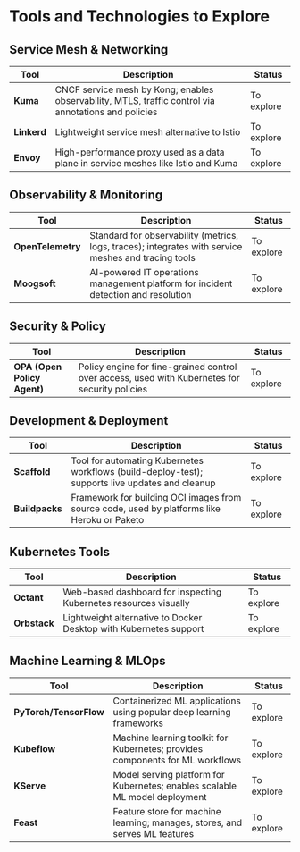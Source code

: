 # Tools and Technologies to Explore

## Service Mesh & Networking

| Tool | Description | Status |
|------|-------------|--------|
| **Kuma** | CNCF service mesh by Kong; enables observability, MTLS, traffic control via annotations and policies | To explore |
| **Linkerd** | Lightweight service mesh alternative to Istio | To explore |
| **Envoy** | High-performance proxy used as a data plane in service meshes like Istio and Kuma | To explore |

## Observability & Monitoring

| Tool | Description | Status |
|------|-------------|--------|
| **OpenTelemetry** | Standard for observability (metrics, logs, traces); integrates with service meshes and tracing tools | To explore |
| **Moogsoft** | AI-powered IT operations management platform for incident detection and resolution | To explore |

## Security & Policy

| Tool | Description | Status |
|------|-------------|--------|
| **OPA (Open Policy Agent)** | Policy engine for fine-grained control over access, used with Kubernetes for security policies | To explore |

## Development & Deployment

| Tool | Description | Status |
|------|-------------|--------|
| **Scaffold** | Tool for automating Kubernetes workflows (build-deploy-test); supports live updates and cleanup | To explore |
| **Buildpacks** | Framework for building OCI images from source code, used by platforms like Heroku or Paketo | To explore |

## Kubernetes Tools

| Tool | Description | Status |
|------|-------------|--------|
| **Octant** | Web-based dashboard for inspecting Kubernetes resources visually | To explore |
| **Orbstack** | Lightweight alternative to Docker Desktop with Kubernetes support | To explore |

## Machine Learning & MLOps

| Tool | Description | Status |
|------|-------------|--------|
| **PyTorch/TensorFlow** | Containerized ML applications using popular deep learning frameworks | To explore |
| **Kubeflow** | Machine learning toolkit for Kubernetes; provides components for ML workflows | To explore |
| **KServe** | Model serving platform for Kubernetes; enables scalable ML model deployment | To explore |
| **Feast** | Feature store for machine learning; manages, stores, and serves ML features | To explore |